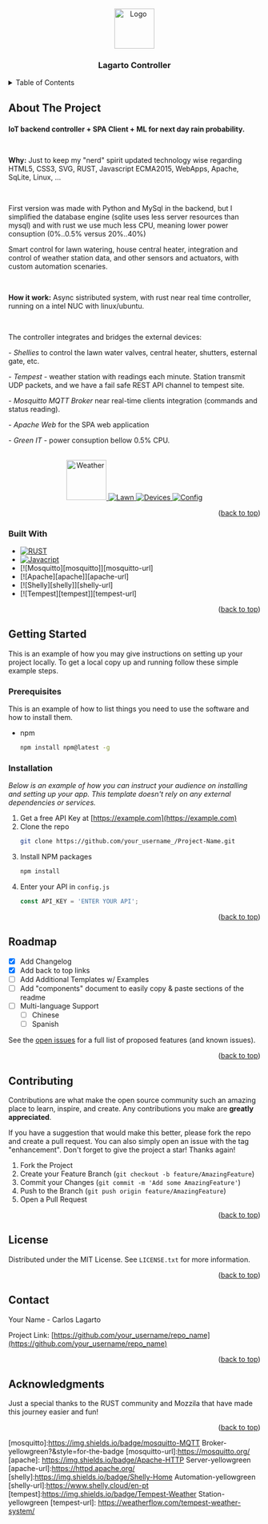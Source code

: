 <!-- Improved compatibility of back to top link: See: https://github.com/CarlosLagarto/controller_share -->
<a name="readme-top"></a>

<!-- PROJECT LOGO -->
<br />
<div align="center">
  <a href="https://github.com/CarlosLagarto/controller_share">
    <img src="images/logo.svg" alt="Logo" width="80" height="80">
  </a>

  <h3 align="center">Lagarto Controller</h3>

  <!-- <p align="center">
    An awesome README template to jumpstart your projects!
    <br />
    <a href="https://github.com/othneildrew/Best-README-Template"><strong>Explore the docs »</strong></a>
    <br />
    <br />
    <a href="https://github.com/othneildrew/Best-README-Template">View Demo</a>
    ·
    <a href="https://github.com/othneildrew/Best-README-Template/issues">Report Bug</a>
    ·
    <a href="https://github.com/othneildrew/Best-README-Template/issues">Request Feature</a>
  </p> -->
</div>



<!-- TABLE OF CONTENTS -->
<details>
  <summary>Table of Contents</summary>
  <ol>
    <li>
      <a href="#about-the-project">About The Project</a>
      <ul>
        <li><a href="#built-with">Built With</a></li>
      </ul>
    </li>
    <li>
      <a href="#getting-started">Getting Started</a>
      <ul>
        <li><a href="#prerequisites">Prerequisites</a></li>
        <li><a href="#installation">Installation</a></li>
      </ul>
    </li>
    <li><a href="#roadmap">Roadmap</a></li>
    <!-- <li><a href="#contributing">Contributing</a></li> -->
    <li><a href="#license">License</a></li>
    <li><a href="#contact">Contact</a></li>
    <li><a href="#acknowledgments">Acknowledgments</a></li>
  </ol>
</details>



<!-- ABOUT THE PROJECT -->
## About The Project </p>
<p><strong>IoT backend controller + SPA Client + ML for next day rain probability.</strong></p>
<br>
<p><strong>Why:</strong> Just to keep my "nerd" spirit updated technology wise regarding HTML5, CSS3, SVG, RUST, Javascript ECMA2015, WebApps, Apache, SqLite, Linux, ...</p>
<br>
<p>First version was made with Python and MySql in the backend, but I simplified the database engine (sqlite uses less server resources than mysql) and with rust we use much less CPU, meaning lower power consuption (0%..0.5% versus 20%..40%)</p>
<p>Smart control for lawn watering, house central heater, integration and control of weather station data, and other sensors and actuators, with custom automation scenaries.</p>
<br>
<p><strong> How it work:</strong> Async sistributed system, with rust near real time controller, running on a intel NUC with linux/ubuntu.</p> 
<br>
<p>The controller integrates and bridges the external devices:</p>
<p>- <i>Shellies</i> to control the lawn water valves, central heater, shutters, esternal gate, etc.</p>
<p>- <i>Tempest</i> - weather station with readings each minute. Station transmit UDP packets, and we have a fail safe REST API channel to tempest site.</p>
<p>- <i>Mosquitto MQTT Broker</i> near real-time clients integration (commands and status reading).</p>
<p>- <i>Apache Web</i> for the SPA web application </p>
<p>- <i>Green IT</i> - power consuption bellow 0.5% CPU.</p>
<br>

<!-- [![Product Name Screen Shot][product-screenshot]](https://example.com) -->

<div align="center">
  <a href="https://github.com/CarlosLagarto/controller_share">
    <!-- <img src="images/logo.svg" alt="Logo" width="80" height="80">-->
    <img src="images/Screenshot_Weather.jpg" alt="Weather" height="80" > 
  </a>
  <a href="https://github.com/CarlosLagarto/controller_share">
    <!-- <img src="images/logo.svg" alt="Logo" width="80" height="80">-->
    <img src="images/Screenshot_LawnWatering.jpg" alt="Lawn" > 
  </a>
  <a href="https://github.com/CarlosLagarto/controller_share">
    <!-- <img src="images/logo.svg" alt="Logo" width="80" height="80">-->
    <img src="images/Screenshot_CENAS.jpg" alt="Devices" > 
  </a>
  <a href="https://github.com/CarlosLagarto/controller_share">
    <!-- <img src="images/logo.svg" alt="Logo" width="80" height="80">-->
    <img src="images/Screenshot_COISAS_Config.jpg" alt="Config" > 
  </a>  
</div>

<p align="right">(<a href="#readme-top">back to top</a>)</p>

### Built With

* [![RUST][rust]][rust-url]
* [![Javacript][javascript]][javascript-url]
* [![Mosquitto][mosquitto]][mosquitto-url]
* [![Apache][apache]][apache-url]
* [![Shelly][shelly]][shelly-url]
* [![Tempest][tempest]][tempest-url]

<p align="right">(<a href="#readme-top">back to top</a>)</p>



<!-- GETTING STARTED -->
## Getting Started

This is an example of how you may give instructions on setting up your project locally.
To get a local copy up and running follow these simple example steps.

### Prerequisites

This is an example of how to list things you need to use the software and how to install them.
* npm
  ```sh
  npm install npm@latest -g
  ```

### Installation

_Below is an example of how you can instruct your audience on installing and setting up your app. This template doesn't rely on any external dependencies or services._

1. Get a free API Key at [https://example.com](https://example.com)
2. Clone the repo
   ```sh
   git clone https://github.com/your_username_/Project-Name.git
   ```
3. Install NPM packages
   ```sh
   npm install
   ```
4. Enter your API in `config.js`
   ```js
   const API_KEY = 'ENTER YOUR API';
   ```

<p align="right">(<a href="#readme-top">back to top</a>)</p>


<!-- ROADMAP -->
## Roadmap

- [x] Add Changelog
- [x] Add back to top links
- [ ] Add Additional Templates w/ Examples
- [ ] Add "components" document to easily copy & paste sections of the readme
- [ ] Multi-language Support
    - [ ] Chinese
    - [ ] Spanish

See the [open issues](https://github.com/othneildrew/Best-README-Template/issues) for a full list of proposed features (and known issues).

<p align="right">(<a href="#readme-top">back to top</a>)</p>



<!-- CONTRIBUTING -->
## Contributing

Contributions are what make the open source community such an amazing place to learn, inspire, and create. Any contributions you make are **greatly appreciated**.

If you have a suggestion that would make this better, please fork the repo and create a pull request. You can also simply open an issue with the tag "enhancement".
Don't forget to give the project a star! Thanks again!

1. Fork the Project
2. Create your Feature Branch (`git checkout -b feature/AmazingFeature`)
3. Commit your Changes (`git commit -m 'Add some AmazingFeature'`)
4. Push to the Branch (`git push origin feature/AmazingFeature`)
5. Open a Pull Request

<p align="right">(<a href="#readme-top">back to top</a>)</p>



<!-- LICENSE -->
## License

Distributed under the MIT License. See `LICENSE.txt` for more information.

<p align="right">(<a href="#readme-top">back to top</a>)</p>



<!-- CONTACT -->
## Contact

Your Name - Carlos Lagarto

Project Link: [https://github.com/your_username/repo_name](https://github.com/your_username/repo_name)

<p align="right">(<a href="#readme-top">back to top</a>)</p>



<!-- ACKNOWLEDGMENTS -->
## Acknowledgments

Just a special thanks to the RUST community and Mozzila that have made this journey easier and fun!

<p align="right">(<a href="#readme-top">back to top</a>)</p>

[rust]: https://img.shields.io/badge/Rust-1.68.2-yellowgreen?&style=for-the-badge
[rust-url]: https://www.rust-lang.org/
[javascript]: https://img.shields.io/badge/Javascript-ECMA2015-yellowgreen?&style=for-the-badge
[javascript-url]:https://developer.mozilla.org/pt-BR/docs/Web/JavaScript
[mosquitto]:https://img.shields.io/badge/mosquitto-MQTT Broker-yellowgreen?&style=for-the-badge
[mosquitto-url]:https://mosquitto.org/
[apache]: https://img.shields.io/badge/Apache-HTTP Server-yellowgreen
[apache-url]:https://httpd.apache.org/
[shelly]:https://img.shields.io/badge/Shelly-Home Automation-yellowgreen
[shelly-url]:https://www.shelly.cloud/en-pt
[tempest]:https://img.shields.io/badge/Tempest-Weather Station-yellowgreen
[tempest-url]: https://weatherflow.com/tempest-weather-system/